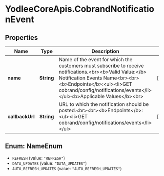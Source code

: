 # YodleeCoreApis.CobrandNotificationEvent

## Properties
Name | Type | Description | Notes
------------ | ------------- | ------------- | -------------
**name** | **String** | Name of the event for which the customers must subscribe to receive notifications.&lt;br&gt;&lt;b&gt;Valid Value:&lt;/b&gt; Notification Events Name&lt;br&gt;&lt;br&gt;&lt;b&gt;Endpoints&lt;/b&gt;:&lt;ul&gt;&lt;li&gt;GET cobrand/config/notifications/events&lt;/li&gt;&lt;/ul&gt;&lt;b&gt;Applicable Values&lt;/b&gt;&lt;br&gt; | [optional] 
**callbackUrl** | **String** | URL to which the notification should be posted.&lt;br&gt;&lt;br&gt;&lt;b&gt;Endpoints&lt;/b&gt;:&lt;ul&gt;&lt;li&gt;GET cobrand/config/notifications/events&lt;/li&gt;&lt;/ul&gt; | [optional] 

<a name="NameEnum"></a>
## Enum: NameEnum

* `REFRESH` (value: `"REFRESH"`)
* `DATA_UPDATES` (value: `"DATA_UPDATES"`)
* `AUTO_REFRESH_UPDATES` (value: `"AUTO_REFRESH_UPDATES"`)

